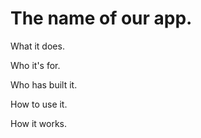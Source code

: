 # The name of our app.

What it does.

Who it's for.

Who has built it.

How to use it.

How it works.
